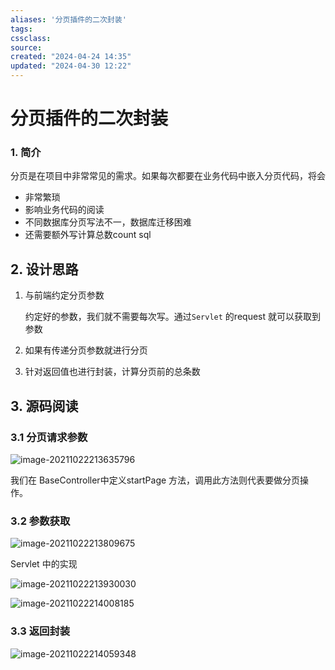 ```yaml
---
aliases: '分页插件的二次封装'
tags: 
cssclass:
source:
created: "2024-04-24 14:35"
updated: "2024-04-30 12:22"
---
```

# 分页插件的二次封装

### 1. 简介

分页是在项目中非常常见的需求。如果每次都要在业务代码中嵌入分页代码，将会

- 非常繁琐
- 影响业务代码的阅读
- 不同数据库分页写法不一，数据库迁移困难
- 还需要额外写计算总数count sql

## 2. 设计思路

1. 与前端约定分页参数

   约定好的参数，我们就不需要每次写。通过`Servlet` 的request 就可以获取到参数

2. 如果有传递分页参数就进行分页
3. 针对返回值也进行封装，计算分页前的总条数

## 3. 源码阅读

### 3.1 分页请求参数

![image-20211022213635796](https://cdn.jsdelivr.net/gh/MrJackC/PicGoImages/other/202404301220088.png)

我们在 BaseController中定义startPage 方法，调用此方法则代表要做分页操作。

### 3.2 参数获取

![image-20211022213809675](https://cdn.jsdelivr.net/gh/MrJackC/PicGoImages/other/202404301220136.png)

Servlet 中的实现 

![image-20211022213930030](https://cdn.jsdelivr.net/gh/MrJackC/PicGoImages/other/202404301220165.png)

![image-20211022214008185](https://cdn.jsdelivr.net/gh/MrJackC/PicGoImages/other/202404301220194.png)

### 3.3 返回封装

![image-20211022214059348](https://cdn.jsdelivr.net/gh/MrJackC/PicGoImages/other/202404301220227.png)

